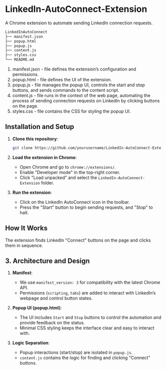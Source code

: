 # LinkedIn-AutoConnect-Extension

A Chrome extension to automate sending LinkedIn connection requests.
```bash
LinkedInAutoConnect
├── manifest.json
├── popup.html
├── popup.js
├── content.js
├── styles.css
└── README.md
```
1. manifest.json - file defines the extension’s configuration and permissions.
2. popup.html - file defines the UI of the extension.
3. popup.js - file manages the popup UI, controls the start and stop buttons, and sends commands to the content script.
4. content.js - file runs in the context of the web page, automating the process of sending connection requests on LinkedIn by clicking buttons on the page.
5. styles.css - file contains the CSS for styling the popup UI.

## Installation and Setup

1. **Clone this repository**:
   ```bash
   git clone https://github.com/yourusername/LinkedIn-AutoConnect-Extension.git
   ```

2. **Load the extension in Chrome**:
   - Open Chrome and go to `chrome://extensions/`.
   - Enable "Developer mode" in the top-right corner.
   - Click "Load unpacked" and select the `LinkedIn-AutoConnect-Extension` folder.

3. **Run the extension**:
   - Click on the LinkedIn AutoConnect icon in the toolbar.
   - Press the "Start" button to begin sending requests, and "Stop" to halt.

## How It Works

The extension finds LinkedIn "Connect" buttons on the page and clicks them in sequence.

## 3. Architecture and Design

1. **Manifest**:
   - We use `manifest_version: 3` for compatibility with the latest Chrome API.
   - Permissions (`scripting`, `tabs`) are added to interact with LinkedIn’s webpage and control button states.
   
2. **Popup UI (popup.html)**:
   - The UI includes `Start` and `Stop` buttons to control the automation and provide feedback on the status.
   - Minimal CSS styling keeps the interface clear and easy to interact with.

3. **Logic Separation**:
   - Popup interactions (start/stop) are isolated in `popup.js`.
   - `content.js` contains the logic for finding and clicking "Connect" buttons.

